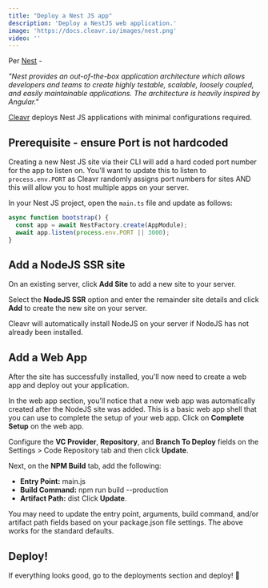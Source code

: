 ```yaml
---
title: "Deploy a Nest JS app"
description: 'Deploy a NestJS web application.'
image: 'https://docs.cleavr.io/images/nest.png'
video: ''
---
```


Per [Nest](https://nestjs.com) - 

*"Nest provides an out-of-the-box application architecture which allows developers and teams to create highly testable, scalable, loosely 
coupled, and easily maintainable applications. The architecture is heavily inspired by Angular."*

[Cleavr](https://cleavr.io) deploys Nest JS applications with minimal configurations required. 

## Prerequisite - ensure Port is not hardcoded

Creating a new Nest JS site via their CLI will add a hard coded port number for the app to listen on. You'll want to update this to listen to `process.env.PORT`
as Cleavr randomly assigns port numbers for sites AND this will allow you to host multiple apps on your server. 

In your Nest JS project, open the `main.ts` file and update as follows: 

```typescript
async function bootstrap() {
  const app = await NestFactory.create(AppModule);
  await app.listen(process.env.PORT || 3000);
}
```

## Add a NodeJS SSR site

On an existing server, click **Add Site** to add a new site to your server. 

Select the **NodeJS SSR** option and enter the remainder site details and click **Add** to create the new site on your server. 

Cleavr will automatically install NodeJS on your server if NodeJS has not already been installed.  



## Add a Web App

After the site has successfully installed, you'll now need to create a web app and deploy out your application. 

In the web app section, you'll notice that a new web app was automatically created after the NodeJS site was added. This is a basic web app shell
that you can use to complete the setup of your web app. Click on **Complete Setup** on the web app. 

Configure the **VC Provider**, **Repository**, and **Branch To Deploy** fields on the Settings > Code Repository tab and then click **Update**.

Next, on the **NPM Build** tab, add the following: 
- **Entry Point:** main.js
- **Build Command:** npm run build --production
- **Artifact Path:** dist
Click **Update**. 

<base-info>
You may need to update the entry point, arguments, build command, and/or artifact path fields based on your package.json file settings. 
The above works for the standard defaults.
</base-info>

## Deploy! 
If everything looks good, go to the deployments section and deploy! 🚀
